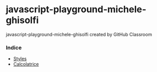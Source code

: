 # javascript-playground-michele-ghisolfi

javascript-playground-michele-ghisolfi created by GitHub Classroom


### Indice
 - [Styles](https://github.com/vallauri-ict/javascript-playground-michele-ghisolfi/tree/master/017_Styles)
 - [Calcolatrice](https://github.com/vallauri-ict/javascript-playground-michele-ghisolfi/tree/master/019_Calcolatrice)
